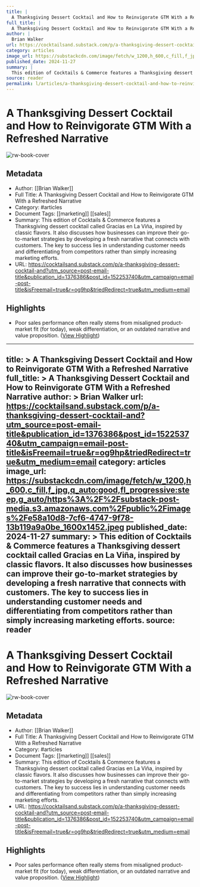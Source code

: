 ```yaml
---
title: |
  A Thanksgiving Dessert Cocktail and How to Reinvigorate GTM With a Refreshed Narrative
full_title: |
  A Thanksgiving Dessert Cocktail and How to Reinvigorate GTM With a Refreshed Narrative
author: |
  Brian Walker
url: https://cocktailsand.substack.com/p/a-thanksgiving-dessert-cocktail-and?utm_source=post-email-title&publication_id=1376386&post_id=152253740&utm_campaign=email-post-title&isFreemail=true&r=og9hp&triedRedirect=true&utm_medium=email
category: articles
image_url: https://substackcdn.com/image/fetch/w_1200,h_600,c_fill,f_jpg,q_auto:good,fl_progressive:steep,g_auto/https%3A%2F%2Fsubstack-post-media.s3.amazonaws.com%2Fpublic%2Fimages%2Fe58a10d8-7cf6-4747-9f78-13b119a9a0be_1600x1452.jpeg
published_date: 2024-11-27
summary: |
  This edition of Cocktails & Commerce features a Thanksgiving dessert cocktail called Gracias en La Viña, inspired by classic flavors. It also discusses how businesses can improve their go-to-market strategies by developing a fresh narrative that connects with customers. The key to success lies in understanding customer needs and differentiating from competitors rather than simply increasing marketing efforts.
source: reader
permalink: l/articles/a-thanksgiving-dessert-cocktail-and-how-to-reinvigorate-gtm-with-a-refreshed-narrative
---
```

# A Thanksgiving Dessert Cocktail and How to Reinvigorate GTM With a Refreshed Narrative

![rw-book-cover](https://substackcdn.com/image/fetch/w_1200,h_600,c_fill,f_jpg,q_auto:good,fl_progressive:steep,g_auto/https%3A%2F%2Fsubstack-post-media.s3.amazonaws.com%2Fpublic%2Fimages%2Fe58a10d8-7cf6-4747-9f78-13b119a9a0be_1600x1452.jpeg)

## Metadata
- Author: [[Brian Walker]]
- Full Title: A Thanksgiving Dessert Cocktail and How to Reinvigorate GTM With a Refreshed Narrative
- Category: #articles
- Document Tags: [[marketing]] [[sales]] 
- Summary: This edition of Cocktails & Commerce features a Thanksgiving dessert cocktail called Gracias en La Viña, inspired by classic flavors. It also discusses how businesses can improve their go-to-market strategies by developing a fresh narrative that connects with customers. The key to success lies in understanding customer needs and differentiating from competitors rather than simply increasing marketing efforts.
- URL: https://cocktailsand.substack.com/p/a-thanksgiving-dessert-cocktail-and?utm_source=post-email-title&publication_id=1376386&post_id=152253740&utm_campaign=email-post-title&isFreemail=true&r=og9hp&triedRedirect=true&utm_medium=email

## Highlights
- Poor sales performance often really stems from misaligned product-market fit (for today), weak differentiation, or an outdated narrative and value proposition. ([View Highlight](https://read.readwise.io/read/01jds2pz80atn0qf88rj1x6r9x))


---
title: >
  A Thanksgiving Dessert Cocktail and How to Reinvigorate GTM With a Refreshed Narrative
full_title: >
  A Thanksgiving Dessert Cocktail and How to Reinvigorate GTM With a Refreshed Narrative
author: >
  Brian Walker
url: https://cocktailsand.substack.com/p/a-thanksgiving-dessert-cocktail-and?utm_source=post-email-title&publication_id=1376386&post_id=152253740&utm_campaign=email-post-title&isFreemail=true&r=og9hp&triedRedirect=true&utm_medium=email
category: articles
image_url: https://substackcdn.com/image/fetch/w_1200,h_600,c_fill,f_jpg,q_auto:good,fl_progressive:steep,g_auto/https%3A%2F%2Fsubstack-post-media.s3.amazonaws.com%2Fpublic%2Fimages%2Fe58a10d8-7cf6-4747-9f78-13b119a9a0be_1600x1452.jpeg
published_date: 2024-11-27
summary: >
  This edition of Cocktails & Commerce features a Thanksgiving dessert cocktail called Gracias en La Viña, inspired by classic flavors. It also discusses how businesses can improve their go-to-market strategies by developing a fresh narrative that connects with customers. The key to success lies in understanding customer needs and differentiating from competitors rather than simply increasing marketing efforts.
source: reader
---
# A Thanksgiving Dessert Cocktail and How to Reinvigorate GTM With a Refreshed Narrative

![rw-book-cover](https://substackcdn.com/image/fetch/w_1200,h_600,c_fill,f_jpg,q_auto:good,fl_progressive:steep,g_auto/https%3A%2F%2Fsubstack-post-media.s3.amazonaws.com%2Fpublic%2Fimages%2Fe58a10d8-7cf6-4747-9f78-13b119a9a0be_1600x1452.jpeg)

## Metadata
- Author: [[Brian Walker]]
- Full Title: A Thanksgiving Dessert Cocktail and How to Reinvigorate GTM With a Refreshed Narrative
- Category: #articles
- Document Tags: [[marketing]] [[sales]] 
- Summary: This edition of Cocktails & Commerce features a Thanksgiving dessert cocktail called Gracias en La Viña, inspired by classic flavors. It also discusses how businesses can improve their go-to-market strategies by developing a fresh narrative that connects with customers. The key to success lies in understanding customer needs and differentiating from competitors rather than simply increasing marketing efforts.
- URL: https://cocktailsand.substack.com/p/a-thanksgiving-dessert-cocktail-and?utm_source=post-email-title&publication_id=1376386&post_id=152253740&utm_campaign=email-post-title&isFreemail=true&r=og9hp&triedRedirect=true&utm_medium=email

## Highlights
- Poor sales performance often really stems from misaligned product-market fit (for today), weak differentiation, or an outdated narrative and value proposition. ([View Highlight](https://read.readwise.io/read/01jds2pz80atn0qf88rj1x6r9x))


